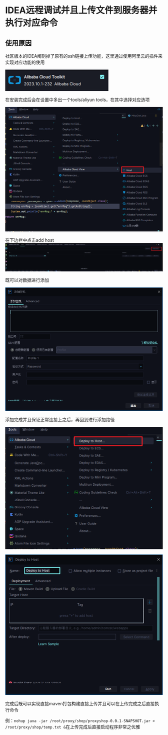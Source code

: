 # IDEA远程调试并且上传文件到服务器并执行对应命令

## 使用原因

社区版本的IDEA阉割掉了原有的ssh链接上传功能，这里通过使用阿里云的插件来实现对应功能的使用

<img title="" src="img/b3d79279fe8a81b6445d07f196c1de4754aa2b20.png" alt="" data-align="center">

在安装完成后会在设置中多出一个tools/aliyun tools，在其中选择对应选项

![](img/e4e28fb79048f549809d1eb458c89a787efa0c4f.png)

在下边栏中点击add host![](img/840164866789c648e334e992051adcbf067ce3a8.png)

既可以对数据进行添加

![](img/6f8b25fb2aa861ff2163e668c39ec2face822402.png)

添加完成并且保证正常连接上之后，再回到进行添加路径

![](img/e548663a01ee4a6d57f1a8ad33bed059601ad4b6.png)

![](img/7aad071e20bfd71c5cdbfd6744933ceb6425d00f.png)

完成后既可以实现直接maven打包构建直接上传并且可以在上传完成之后直接执行命令

例：`nohup java -jar /root/proxy/shop/proxyshop-0.0.1-SNAPSHOT.jar > /root/proxy/shop/temp.txt &`在上传完成后直接启动程序非常之优雅


